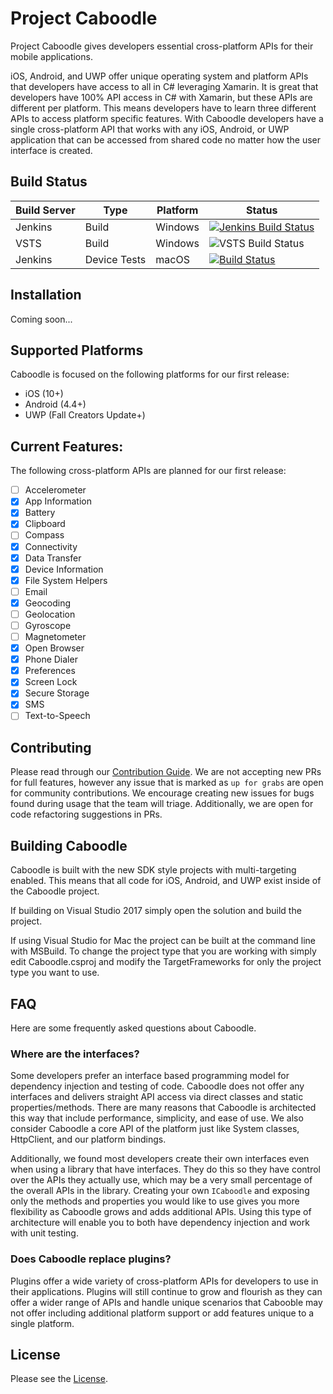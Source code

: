 # Project Caboodle

Project Caboodle gives developers essential cross-platform APIs for their mobile applications. 

iOS, Android, and UWP offer unique operating system and platform APIs that developers have access to all in C# leveraging Xamarin. It is great that developers have 100% API access in C# with Xamarin, but these APIs are different per platform. This means developers have to learn three different APIs to access platform specific features. With Caboodle developers have a single cross-platform API that works with any iOS, Android, or UWP application that can be accessed from shared code no matter how the user interface is created.

## Build Status

| Build Server | Type         | Platform | Status                                                                                                                                                                                 |
|--------------|--------------|----------|----------------------------------------------------------------------------------------------------------------------------------------------------------------------------------------|
| Jenkins      | Build        | Windows  | [![Jenkins Build Status](https://jenkins.mono-project.com/buildStatus/icon?job=Components-Caboodle)](https://jenkins.mono-project.com/view/Components/job/Components-Caboodle/)        |
| VSTS         | Build        | Windows  | ![VSTS Build Status](https://devdiv.visualstudio.com/_apis/public/build/definitions/0bdbc590-a062-4c3f-b0f6-9383f67865ee/8538/badge)                                                   |
| Jenkins      | Device Tests | macOS    | [![Build Status](https://jenkins.mono-project.com/buildStatus/icon?job=Components-Caboodle-DeviceTests-Mac)](https://jenkins.mono-project.com/job/Components-Caboodle-DeviceTests-Mac) |

## Installation
Coming soon... 

## Supported Platforms
Caboodle is focused on the following platforms for our first release:
 - iOS (10+)
 - Android (4.4+)
 - UWP (Fall Creators Update+)

## Current Features:
The following cross-platform APIs are planned for our first release:
 - [ ] Accelerometer
 - [X] App Information
 - [x] Battery
 - [X] Clipboard
 - [ ] Compass
 - [x] Connectivity
 - [x] Data Transfer
 - [x] Device Information
 - [x] File System Helpers
 - [ ] Email
 - [x] Geocoding 
 - [ ] Geolocation 
 - [ ] Gyroscope
 - [ ] Magnetometer
 - [x] Open Browser
 - [x] Phone Dialer
 - [x] Preferences
 - [x] Screen Lock
 - [x] Secure Storage
 - [x] SMS
 - [ ] Text-to-Speech
 
## Contributing
Please read through our [Contribution Guide](CONTRIBUTING.md). We are not accepting new PRs for full features, however any issue that is marked as `up for grabs` are open for community contributions. We encourage creating new issues for bugs found during usage that the team will triage. Additionally, we are open for code refactoring suggestions in PRs.

## Building Caboodle
Caboodle is built with the new SDK style projects with multi-targeting enabled. This means that all code for iOS, Android, and UWP exist inside of the Caboodle project. 

If building on Visual Studio 2017 simply open the solution and build the project. 

If using Visual Studio for Mac the project can be built at the command line with MSBuild. To change the project type that you are working with simply edit Caboodle.csproj and modify the TargetFrameworks for only the project type you want to use.

## FAQ
Here are some frequently asked questions about Caboodle.

### Where are the interfaces?
Some developers prefer an interface based programming model for dependency injection and testing of code. Caboodle does not offer any interfaces and delivers straight API access via direct classes and static properties/methods. There are many reasons that Caboodle is architected this way that include performance, simplicity, and ease of use. We also consider Caboodle a core API of the platform just like System classes, HttpClient, and our platform bindings. 

Additionally, we found most developers create their own interfaces even when using a library that have interfaces. They do this so they have control over the APIs they actually use, which may be a very small percentage of the overall APIs in the library. Creating your own `ICaboodle` and exposing only the methods and properties you would like to use gives you more flexibility as Caboodle grows and adds additional APIs. Using this type of architecture will enable you to both have dependency injection and work with unit testing.


### Does Caboodle replace plugins?
Plugins offer a wide variety of cross-platform APIs for developers to use in their applications. Plugins will still continue to grow and flourish as they can offer a wider range of APIs and handle unique scenarios that Cabooble may not offer including additional platform support or add features unique to a single platform.

## License
Please see the [License](LICENSE).
